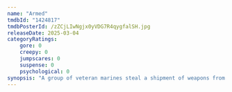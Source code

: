 ```yaml
---
name: "Armed"
tmdbId: "1424817"
tmdbPosterId: /zZCjLIwNgjx0yVDG7R4qygfalSH.jpg
releaseDate: 2025-03-04
categoryRatings:
    gore: 0
    creepy: 0
    jumpscares: 0
    suspense: 0
    psychological: 0
synopsis: "A group of veteran marines steal a shipment of weapons from the military only to find a cold war era robot that hunts them down, determined to complete its mission. Nothing can stop this deadly killing machine."
---
```

